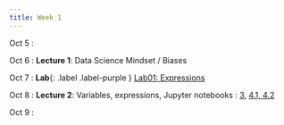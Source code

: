 ```yaml
---
title: Week 1
---
```

Oct 5
: [](#)

Oct 6
: **Lecture 1**: Data Science Mindset / Biases

Oct 7
: **Lab**{: .label .label-purple } [Lab01: Expressions](https://data1.lsit.ucsb.edu/hub/user-redirect/git-pull?repo=https://github.com/ucsb-ds/ds1-f20-content&subPath=lab01/lab01.ipynb)

Oct 8
: **Lecture 2**: Variables, expressions, Jupyter notebooks
  : [3](https://www.inferentialthinking.com/chapters/03/programming-in-python.html), [4.1, 4.2](https://www.inferentialthinking.com/chapters/04/Data_Types.html)

Oct 9
: [](#)

